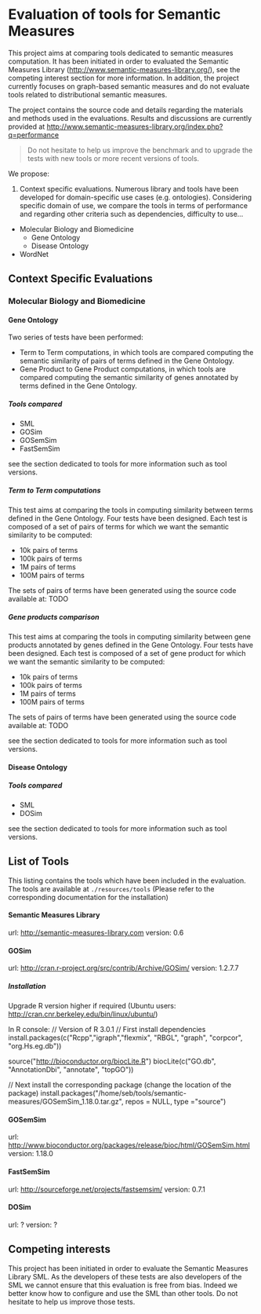 Evaluation of tools for Semantic Measures
==============================================================

This project aims at comparing tools dedicated to semantic measures computation.
It has been initiated in order to evaluated the Semantic Measures Library (http://www.semantic-measures-library.org/), see the competing interest section for more information. 
In addition, the project currently focuses on graph-based semantic measures and do not evaluate tools related to distributional semantic measures.

The project contains the source code and details regarding the materials and methods used in the evaluations.
Results and discussions are currently provided at http://www.semantic-measures-library.org/index.php?q=performance

> Do not hesitate to help us improve the benchmark and to upgrade the tests with new tools or more recent versions of tools.

We propose:

1. Context specific evaluations. Numerous library and tools have been developed for domain-specific use cases (e.g. ontologies). 
Considering specific domain of use, we compare the tools in terms of performance and regarding other criteria such as dependencies, difficulty to use...

 * Molecular Biology and Biomedicine
   * Gene Ontology
   * Disease Ontology
 * WordNet

Context Specific Evaluations
--------------

### Molecular Biology and Biomedicine

#### Gene Ontology

Two series of tests have been performed:
* Term to Term computations, in which tools are compared computing the semantic similarity of pairs of terms defined in the Gene Ontology.
* Gene Product to Gene Product computations, in which tools are compared computing the semantic similarity of genes annotated by terms defined in the Gene Ontology.

##### Tools compared 
* SML
* GOSim
* GOSemSim
* FastSemSim

see the section dedicated to tools for more information such as tool versions.

##### Term to Term computations

This test aims at comparing the tools in computing similarity between terms defined in the Gene Ontology.
Four tests have been designed. 
Each test is composed of a set of pairs of terms for which we want the semantic similarity to be computed:

* 10k pairs of terms
* 100k pairs of terms
* 1M pairs of terms
* 100M pairs of terms

The sets of pairs of terms have been generated using the source code available at: 
TODO

##### Gene products comparison

This test aims at comparing the tools in computing similarity between gene products annotated by genes defined in the Gene Ontology.
Four tests have been designed. 
Each test is composed of a set of gene product for which we want the semantic similarity to be computed:

* 10k pairs of terms
* 100k pairs of terms
* 1M pairs of terms
* 100M pairs of terms

The sets of pairs of terms have been generated using the source code available at: 
TODO

see the section dedicated to tools for more information such as tool versions.




#### Disease Ontology

##### Tools compared 
* SML
* DOSim

see the section dedicated to tools for more information such as tool versions.


List of Tools
--------------

This listing contains the tools which have been included in the evaluation.
The tools are available at ``./resources/tools`` (Please refer to the corresponding documentation for the installation)

#### Semantic Measures Library 
url: http://semantic-measures-library.com
version: 0.6

#### GOSim

url: http://cran.r-project.org/src/contrib/Archive/GOSim/
version: 1.2.7.7

##### Installation

Upgrade R version higher if required (Ubuntu users: http://cran.cnr.berkeley.edu/bin/linux/ubuntu/)

In R console:
// Version of R 3.0.1
// First install dependencies
install.packages(c("Rcpp","igraph","flexmix", "RBGL", "graph", "corpcor", "org.Hs.eg.db"))

source("http://bioconductor.org/biocLite.R")
biocLite(c("GO.db", "AnnotationDbi", "annotate", "topGO"))

// Next install the corresponding package (change the location of the package)
install.packages("/home/seb/tools/semantic-measures/GOSemSim_1.18.0.tar.gz", repos = NULL, type ="source")

#### GOSemSim

url: http://www.bioconductor.org/packages/release/bioc/html/GOSemSim.html
version:  1.18.0

#### FastSemSim

url: http://sourceforge.net/projects/fastsemsim/
version: 0.7.1

#### DOSim

url: ?
version: ?

 
Competing interests
--------------------

This project has been initiated in order to evaluate the Semantic Measures Library SML.
As the developers of these tests are also developers of the SML we cannot ensure that this evaluation is free from bias.
Indeed we better know how to configure and use the SML than other tools. Do not hesitate to help us improve those tests.

